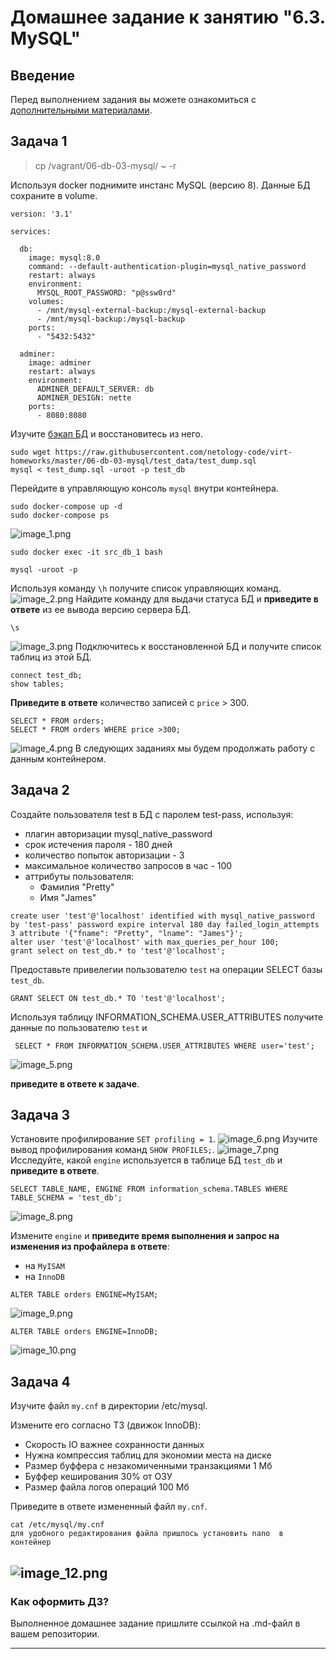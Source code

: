 # Домашнее задание к занятию "6.3. MySQL"

## Введение

Перед выполнением задания вы можете ознакомиться с 
[дополнительными материалами](https://github.com/netology-code/virt-homeworks/tree/master/additional/README.md).

## Задача 1
>cp /vagrant/06-db-03-mysql/ ~ -r

Используя docker поднимите инстанс MySQL (версию 8). Данные БД сохраните в volume.
``` 
version: '3.1'

services:

  db:
    image: mysql:8.0
    command: --default-authentication-plugin=mysql_native_password
    restart: always
    environment:
      MYSQL_ROOT_PASSWORD: "p@ssw0rd"
    volumes:
      - /mnt/mysql-external-backup:/mysql-external-backup
      - /mnt/mysql-backup:/mysql-backup
    ports:
      - "5432:5432"

  adminer:
    image: adminer
    restart: always
    environment:
      ADMINER_DEFAULT_SERVER: db
      ADMINER_DESIGN: nette
    ports:
      - 8080:8080
```

Изучите [бэкап БД](https://github.com/netology-code/virt-homeworks/tree/master/06-db-03-mysql/test_data) и 
восстановитесь из него.
```
sudo wget https://raw.githubusercontent.com/netology-code/virt-homeworks/master/06-db-03-mysql/test_data/test_dump.sql
mysql < test_dump.sql -uroot -p test_db
```
Перейдите в управляющую консоль `mysql` внутри контейнера.
```
sudo docker-compose up -d 
sudo docker-compose ps
```
![image_1.png](image_1.png)
```
sudo docker exec -it src_db_1 bash

mysql -uroot -p

```
Используя команду `\h` получите список управляющих команд.
![image_2.png](image_2.png)
Найдите команду для выдачи статуса БД и **приведите в ответе** из ее вывода версию сервера БД.
```
\s
```
![image_3.png](image_3.png)
Подключитесь к восстановленной БД и получите список таблиц из этой БД.
``` 
connect test_db;
show tables;
```
**Приведите в ответе** количество записей с `price` > 300.
``` 
SELECT * FROM orders;
SELECT * FROM orders WHERE price >300;
```
![image_4.png](image_4.png)
В следующих заданиях мы будем продолжать работу с данным контейнером.

## Задача 2

Создайте пользователя test в БД c паролем test-pass, используя:
- плагин авторизации mysql_native_password
- срок истечения пароля - 180 дней 
- количество попыток авторизации - 3 
- максимальное количество запросов в час - 100
- аттрибуты пользователя:
    - Фамилия "Pretty"
    - Имя "James"
``` 
create user 'test'@'localhost' identified with mysql_native_password by 'test-pass' password expire interval 180 day failed_login_attempts 3 attribute '{"fname": "Pretty", "lname": "James"}';
alter user 'test'@'localhost' with max_queries_per_hour 100;
grant select on test_db.* to 'test'@'localhost';
```

Предоставьте привелегии пользователю `test` на операции SELECT базы `test_db`.
 ``` 
 GRANT SELECT ON test_db.* TO 'test'@'localhost';
 ```   
Используя таблицу INFORMATION_SCHEMA.USER_ATTRIBUTES получите данные по пользователю `test` и 
``` 
 SELECT * FROM INFORMATION_SCHEMA.USER_ATTRIBUTES WHERE user='test';
```
![image_5.png](image_5.png)

**приведите в ответе к задаче**.

## Задача 3

Установите профилирование `SET profiling = 1`.
![image_6.png](image_6.png)
Изучите вывод профилирования команд `SHOW PROFILES;`.
![image_7.png](image_7.png)
Исследуйте, какой `engine` используется в таблице БД `test_db` и **приведите в ответе**.
``` 
SELECT TABLE_NAME, ENGINE FROM information_schema.TABLES WHERE TABLE_SCHEMA = 'test_db';
```
![image_8.png](image_8.png)

Измените `engine` и **приведите время выполнения и запрос на изменения из профайлера в ответе**:
- на `MyISAM`
- на `InnoDB`
```
ALTER TABLE orders ENGINE=MyISAM;
```
![image_9.png](image_9.png)
```
ALTER TABLE orders ENGINE=InnoDB;
```
![image_10.png](image_10.png)

## Задача 4 

Изучите файл `my.cnf` в директории /etc/mysql.

Измените его согласно ТЗ (движок InnoDB):
- Скорость IO важнее сохранности данных
- Нужна компрессия таблиц для экономии места на диске
- Размер буффера с незакомиченными транзакциями 1 Мб
- Буффер кеширования 30% от ОЗУ
- Размер файла логов операций 100 Мб

Приведите в ответе измененный файл `my.cnf`.
``` 
cat /etc/mysql/my.cnf
для удобного редактирования файла пришлось установить nano  в контейнер
```

![image_12.png](image_12.png)
---

### Как оформить ДЗ?

Выполненное домашнее задание пришлите ссылкой на .md-файл в вашем репозитории.

---

